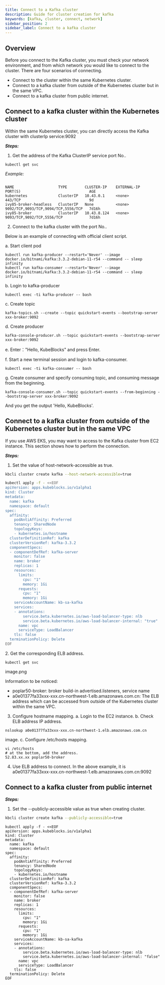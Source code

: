 ```yaml
---
title: Connect to a Kafka cluster 
description: Guide for cluster creation for kafka
keywords: [kafka, cluster, connect, network]
sidebar_position: 2
sidebar_label: Connect to a kafka cluster 
---
```

## Overview

Before you connect to the Kafka cluster, you must check your network environment, and from which network you would like to connect to the cluster.
There are four scenarios of connecting.
* Connect to the cluster within the same Kubernetes cluster.
* Connect to a kafka cluster from outside of the Kubernetes cluster but in the same VPC.
* Connect to a kafka cluster from public internet.






## Connect to a kafka cluster within the Kubernetes cluster


Within the same Kubernetes cluster, you can directly access the Kafka cluster with clusterIp service:9092

***Steps:***

1. Get the address of the Kafka ClusterIP service port No..

```
kubectl get svc 
```

*Example:*

```

NAME                    TYPE        CLUSTER-IP    EXTERNAL-IP   PORT(S)                               AGE
kubernetes              ClusterIP   10.43.0.1     <none>        443/TCP                               9d
ivy85-broker-headless   ClusterIP   None          <none>        9092/TCP,9093/TCP,9094/TCP,5556/TCP   7d16h
ivy85-broker            ClusterIP   10.43.8.124   <none>        9093/TCP,9092/TCP,5556/TCP            7d16h
```

2. Connect to the kafka cluster with the port No..

Below is an example of connecting with official client script.

a. Start client pod

  ```
 kubectl run kafka-producer --restart='Never' --image docker.io/bitnami/kafka:3.3.2-debian-11-r54 --command -- sleep infinity
kubectl run kafka-consumer --restart='Never' --image docker.io/bitnami/kafka:3.3.2-debian-11-r54 --command -- sleep infinity
   ```

 b. Login to kafka-producer

```
kubectl exec -ti kafka-producer -- bash
```

c. Create topic

```
kafka-topics.sh --create --topic quickstart-events --bootstrap-server xxx-broker:9092
```

d. Create producer

```
kafka-console-producer.sh --topic quickstart-events --bootstrap-server xxx-broker:9092 
```

e. Enter："Hello, KubeBlocks" and press Enter.

f. Start a new terminal session and login to kafka-consumer.

```
kubectl exec -ti kafka-consumer -- bash
```

g. Create consumer and specify consuming topic, and consuming message from the beginning.

```
kafka-console-consumer.sh --topic quickstart-events --from-beginning --bootstrap-server xxx-broker:9092
```

And you get the output 'Hello, KubeBlocks'.

## Connect to a kafka cluster from outside of the Kubernetes cluster but in the same VPC

If you use AWS EKS, you may want to access to the Kafka cluster from EC2 instance. This section shows how to perform the connection.

***Steps:***

1. Set the value of host-network-accessible as true.
<Tabs>
<TabItem value="kbcli" label="kbcli" default>

```bash
kbcli cluster create kafka --host-network-accessible=true
```
</TabItem>
<TabItem value="kubectl" label="kubectl" >

```bash
kubectl apply -f - <<EOF
apiVersion: apps.kubeblocks.io/v1alpha1
kind: Cluster
metadata:
  name: kafka
  namespace: default
spec:
  affinity:
    podAntiAffinity: Preferred
    tenancy: SharedNode
    topologyKeys:
    - kubernetes.io/hostname
  clusterDefinitionRef: kafka
  clusterVersionRef: kafka-3.3.2
  componentSpecs:
  - componentDefRef: kafka-server
    monitor: false
    name: broker
    replicas: 1
    resources:
      limits:
        cpu: "1"
        memory: 1Gi
      requests:
        cpu: "1"
        memory: 1Gi
    serviceAccountName: kb-sa-kafka
    services:
    - annotations: 
        service.beta.kubernetes.io/aws-load-balancer-type: nlb
        service.beta.kubernetes.io/aws-load-balancer-internal: "true"
      name: vpc
      serviceType: LoadBalancer
    tls: false
  terminationPolicy: Delete
EOF
```
</TabItem>

</Tabs>
2. Get the corresponding ELB address.

```
kubectl get svc 
```
image.png

Information to be noticed:

  - poplar50-broker: broker build-in advertised.listeners, service name
  - a0e01377fa33xxx-xxx.cn-northwest-1.elb.amazonaws.com.cn: The ELB address which can be accessed from outside of the Kubernetes cluster within the same VPC.  

3. Configure hostname mapping.
  a. Login to the EC2 instance.
  b. Check ELB address IP address.
  ```
  nslookup a0e01377fa33xxx-xxx.cn-northwest-1.elb.amazonaws.com.cn
  ```

  image.
  c. Configure /etc/hosts mapping.
  
  ```
  vi /etc/hosts
  # at the bottom, add the address.
  52.83.xx.xx poplar50-broker
  ```

4. Use ELB address to connect. In the above example, it is a0e01377fa33xxx-xxx.cn-northwest-1.elb.amazonaws.com.cn:9092

## Connect to a kafka cluster from public internet

***Steps:***
1. Set the --publicly-accessible value as true when creating cluster.

<Tabs>
<TabItem value="kbcli" label="kbcli" default>

```bash
kbcli cluster create kafka --publicly-accessible=true
```
</TabItem>

<TabItem value="kubectl" label="kubectl" >

```
kubectl apply -f - <<EOF
apiVersion: apps.kubeblocks.io/v1alpha1
kind: Cluster
metadata:
  name: kafka
  namespace: default
spec:
  affinity:
    podAntiAffinity: Preferred
    tenancy: SharedNode
    topologyKeys:
    - kubernetes.io/hostname
  clusterDefinitionRef: kafka
  clusterVersionRef: kafka-3.3.2
  componentSpecs:
  - componentDefRef: kafka-server
    monitor: false
    name: broker
    replicas: 1
    resources:
      limits:
        cpu: "1"
        memory: 1Gi
      requests:
        cpu: "1"
        memory: 1Gi
    serviceAccountName: kb-sa-kafka
    services:
    - annotations: 
        service.beta.kubernetes.io/aws-load-balancer-type: nlb
        service.beta.kubernetes.io/aws-load-balancer-internal: "false"
      name: vpc
      serviceType: LoadBalancer
    tls: false
  terminationPolicy: Delete
EOF
```
